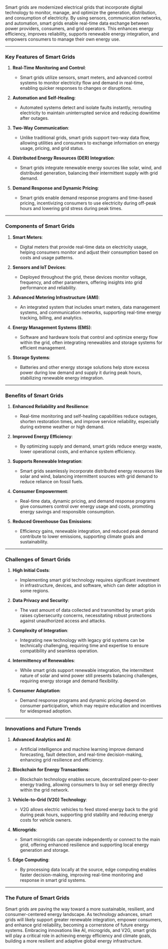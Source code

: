 Smart grids are modernized electrical grids that incorporate digital technology to monitor, manage, and optimize the generation, distribution, and consumption of electricity. By using sensors, communication networks, and automation, smart grids enable real-time data exchange between power providers, consumers, and grid operators. This enhances energy efficiency, improves reliability, supports renewable energy integration, and empowers consumers to manage their own energy use.

---

### Key Features of Smart Grids

1. **Real-Time Monitoring and Control**:
   - Smart grids utilize sensors, smart meters, and advanced control systems to monitor electricity flow and demand in real-time, enabling quicker responses to changes or disruptions.

2. **Automation and Self-Healing**:
   - Automated systems detect and isolate faults instantly, rerouting electricity to maintain uninterrupted service and reducing downtime after outages.

3. **Two-Way Communication**:
   - Unlike traditional grids, smart grids support two-way data flow, allowing utilities and consumers to exchange information on energy usage, pricing, and grid status.

4. **Distributed Energy Resources (DER) Integration**:
   - Smart grids integrate renewable energy sources like solar, wind, and distributed generation, balancing their intermittent supply with grid demand.

5. **Demand Response and Dynamic Pricing**:
   - Smart grids enable demand response programs and time-based pricing, incentivizing consumers to use electricity during off-peak hours and lowering grid stress during peak times.

---

### Components of Smart Grids

1. **Smart Meters**:
   - Digital meters that provide real-time data on electricity usage, helping consumers monitor and adjust their consumption based on costs and usage patterns.

2. **Sensors and IoT Devices**:
   - Deployed throughout the grid, these devices monitor voltage, frequency, and other parameters, offering insights into grid performance and reliability.

3. **Advanced Metering Infrastructure (AMI)**:
   - An integrated system that includes smart meters, data management systems, and communication networks, supporting real-time energy tracking, billing, and analytics.

4. **Energy Management Systems (EMS)**:
   - Software and hardware tools that control and optimize energy flow within the grid, often integrating renewables and storage systems for efficient management.

5. **Storage Systems**:
   - Batteries and other energy storage solutions help store excess power during low demand and supply it during peak hours, stabilizing renewable energy integration.

---

### Benefits of Smart Grids

1. **Enhanced Reliability and Resilience**:
   - Real-time monitoring and self-healing capabilities reduce outages, shorten restoration times, and improve service reliability, especially during extreme weather or high demand.

2. **Improved Energy Efficiency**:
   - By optimizing supply and demand, smart grids reduce energy waste, lower operational costs, and enhance system efficiency.

3. **Supports Renewable Integration**:
   - Smart grids seamlessly incorporate distributed energy resources like solar and wind, balancing intermittent sources with grid demand to reduce reliance on fossil fuels.

4. **Consumer Empowerment**:
   - Real-time data, dynamic pricing, and demand response programs give consumers control over energy usage and costs, promoting energy savings and responsible consumption.

5. **Reduced Greenhouse Gas Emissions**:
   - Efficiency gains, renewable integration, and reduced peak demand contribute to lower emissions, supporting climate goals and sustainability.

---

### Challenges of Smart Grids

1. **High Initial Costs**:
   - Implementing smart grid technology requires significant investment in infrastructure, devices, and software, which can deter adoption in some regions.

2. **Data Privacy and Security**:
   - The vast amount of data collected and transmitted by smart grids raises cybersecurity concerns, necessitating robust protections against unauthorized access and attacks.

3. **Complexity of Integration**:
   - Integrating new technology with legacy grid systems can be technically challenging, requiring time and expertise to ensure compatibility and seamless operation.

4. **Intermittency of Renewables**:
   - While smart grids support renewable integration, the intermittent nature of solar and wind power still presents balancing challenges, requiring energy storage and demand flexibility.

5. **Consumer Adaptation**:
   - Demand response programs and dynamic pricing depend on consumer participation, which may require education and incentives for widespread adoption.

---

### Innovations and Future Trends

1. **Advanced Analytics and AI**:
   - Artificial intelligence and machine learning improve demand forecasting, fault detection, and real-time decision-making, enhancing grid resilience and efficiency.

2. **Blockchain for Energy Transactions**:
   - Blockchain technology enables secure, decentralized peer-to-peer energy trading, allowing consumers to buy or sell energy directly within the grid network.

3. **Vehicle-to-Grid (V2G) Technology**:
   - V2G allows electric vehicles to feed stored energy back to the grid during peak hours, supporting grid stability and reducing energy costs for vehicle owners.

4. **Microgrids**:
   - Smart microgrids can operate independently or connect to the main grid, offering enhanced resilience and supporting local energy generation and storage.

5. **Edge Computing**:
   - By processing data locally at the source, edge computing enables faster decision-making, improving real-time monitoring and response in smart grid systems.

---

### The Future of Smart Grids

Smart grids are paving the way toward a more sustainable, resilient, and consumer-centered energy landscape. As technology advances, smart grids will likely support greater renewable integration, empower consumers, and enhance grid reliability, becoming a cornerstone of future energy systems. Embracing innovations like AI, microgrids, and V2G, smart grids will play a critical role in achieving energy efficiency and climate goals, building a more resilient and adaptive global energy infrastructure.